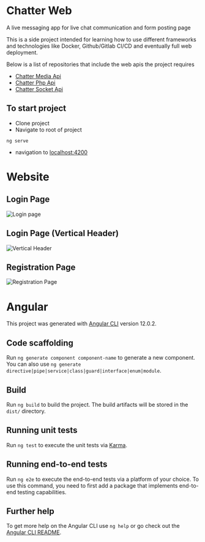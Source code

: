 # Chatter Web

A live messaging app for live chat communication and form posting page 

This is a side project intended for learning how to use different frameworks and technologies like Docker, Github/Gitlab CI/CD and eventually full web deployment.

Below is a list of repositories that include the web apis the project requires

+ [Chatter Media Api](https://github.com/SoberBluee/chatter-media-api)
+ [Chatter Php Api](https://github.com/SoberBluee/chatter-api-php)
+ [Chatter Socket Api](https://github.com/SoberBluee/chatter-api-php)

## To start project

+ Clone project
+ Navigate to root of project

```
ng serve
```
+ navigation to [localhost:4200](http://localhost:4200)

# Website 

## Login Page
![Login page](https://i.imgur.com/VyPmGu9.png)

## Login Page (Vertical Header)
![Vertical Header](https://i.imgur.com/m99xCfv.png)

## Registration Page
![Registration Page](https://i.imgur.com/GNQq4se.png)

# Angular

This project was generated with [Angular CLI](https://github.com/angular/angular-cli) version 12.0.2.

## Code scaffolding

Run `ng generate component component-name` to generate a new component. You can also use `ng generate directive|pipe|service|class|guard|interface|enum|module`.

## Build

Run `ng build` to build the project. The build artifacts will be stored in the `dist/` directory.

## Running unit tests

Run `ng test` to execute the unit tests via [Karma](https://karma-runner.github.io).

## Running end-to-end tests

Run `ng e2e` to execute the end-to-end tests via a platform of your choice. To use this command, you need to first add a package that implements end-to-end testing capabilities.

## Further help

To get more help on the Angular CLI use `ng help` or go check out the [Angular CLI README](https://github.com/angular/angular-cli/blob/master/README.md).
